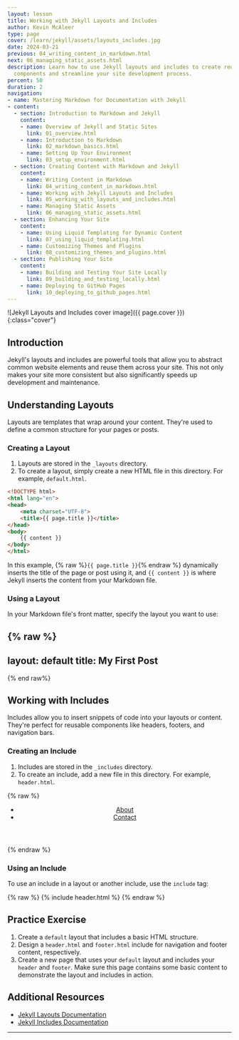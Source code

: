 ```yaml
---
layout: lesson
title: Working with Jekyll Layouts and Includes
author: Kevin McAleer
type: page
cover: /learn/jekyll/assets/layouts_includes.jpg
date: 2024-03-21
previous: 04_writing_content_in_markdown.html
next: 06_managing_static_assets.html
description: Learn how to use Jekyll layouts and includes to create reusable website
  components and streamline your site development process.
percent: 50
duration: 2
navigation:
- name: Mastering Markdown for Documentation with Jekyll
- content:
  - section: Introduction to Markdown and Jekyll
    content:
    - name: Overview of Jekyll and Static Sites
      link: 01_overview.html
    - name: Introduction to Markdown
      link: 02_markdown_basics.html
    - name: Setting Up Your Environment
      link: 03_setup_environment.html
  - section: Creating Content with Markdown and Jekyll
    content:
    - name: Writing Content in Markdown
      link: 04_writing_content_in_markdown.html
    - name: Working with Jekyll Layouts and Includes
      link: 05_working_with_layouts_and_includes.html
    - name: Managing Static Assets
      link: 06_managing_static_assets.html
  - section: Enhancing Your Site
    content:
    - name: Using Liquid Templating for Dynamic Content
      link: 07_using_liquid_templating.html
    - name: Customizing Themes and Plugins
      link: 08_customizing_themes_and_plugins.html
  - section: Publishing Your Site
    content:
    - name: Building and Testing Your Site Locally
      link: 09_building_and_testing_locally.html
    - name: Deploying to GitHub Pages
      link: 10_deploying_to_github_pages.html
---
```



![Jekyll Layouts and Includes cover image]({{ page.cover }}){:class="cover"}

## Introduction

Jekyll's layouts and includes are powerful tools that allow you to abstract common website elements and reuse them across your site. This not only makes your site more consistent but also significantly speeds up development and maintenance.

## Understanding Layouts

Layouts are templates that wrap around your content. They're used to define a common structure for your pages or posts.

### Creating a Layout

1. Layouts are stored in the `_layouts` directory.
2. To create a layout, simply create a new HTML file in this directory. For example, `default.html`.

```html
<!DOCTYPE html>
<html lang="en">
<head>
    <meta charset="UTF-8">
    <title>{{ page.title }}</title>
</head>
<body>
    {{ content }}
</body>
</html>
```

In this example, {% raw %}`{{ page.title }}`{% endraw %} dynamically inserts the title of the page or post using it, and `{{ content }}` is where Jekyll inserts the content from your Markdown file.

### Using a Layout

In your Markdown file's front matter, specify the layout you want to use:

{% raw %}
---
layout: default
title: My First Post
---
{% end raw%}

## Working with Includes

Includes allow you to insert snippets of code into your layouts or content. They're perfect for reusable components like headers, footers, and navigation bars.

### Creating an Include

1. Includes are stored in the `_includes` directory.
2. To create an include, add a new file in this directory. For example, `header.html`.

{% raw %}
<header>
    <nav>
        <ul>
            <li><a href="{{ site.baseurl }}/about">About</a></li>
            <li><a href="{{ site.baseurl }}/contact">Contact</a></li>
        </ul>
    </nav>
</header>
{% endraw %}

### Using an Include

To use an include in a layout or another include, use the `include` tag:

{% raw %}
{% include header.html %}
{% endraw %}

## Practice Exercise

1. Create a `default` layout that includes a basic HTML structure.
2. Design a `header.html` and `footer.html` include for navigation and footer content, respectively.
3. Create a new page that uses your `default` layout and includes your `header` and `footer`. Make sure this page contains some basic content to demonstrate the layout and includes in action.

## Additional Resources

- [Jekyll Layouts Documentation](https://jekyllrb.com/docs/layouts/)
- [Jekyll Includes Documentation](https://jekyllrb.com/docs/includes/)

---
